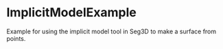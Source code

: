 # ImplicitModelExample
Example for using the implicit model tool in Seg3D to make a surface from points.  
